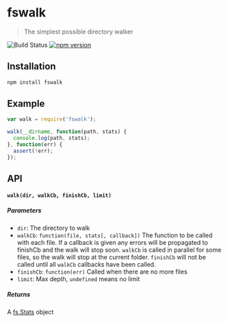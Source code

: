 # fswalk

> The simplest possible directory walker

![Build Status](https://img.shields.io/travis/mcfedr/fswalk.svg?style=flat-square)
[![npm version](https://img.shields.io/npm/v/fswalk.svg?style=flat-square)](https://npmjs.org/package/fswalk)


## Installation

```bash
npm install fswalk
```

## Example

```js
var walk = require('fswalk');

walk(__dirname, function(path, stats) {
  console.log(path, stats);
}, function(err) {
  assert(!err);
});
```

## API

#### `walk(dir, walkCb, finishCb, limit)`

##### Parameters

* `dir`: The directory to walk
* `walkCb`: `function(file, stats[, callback])` The function to be called with each file. If a callback is given any
  errors will be propagated to finishCb and the walk will stop soon. `walkCb` is called in parallel for some files, so
  the walk will stop at the current folder. `finishCb` will not be called until all `walkCb` callbacks have been called.
* `finishCb`: `function(err)` Called when there are no more files
* `limit`: Max depth, `undefined` means no limit

##### Returns

A [fs.Stats](https://nodejs.org/docs/latest/api/fs.html#fs_class_fs_stats) object